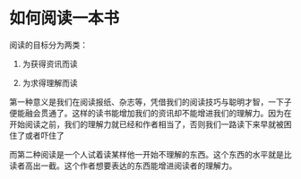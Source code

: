 # 如何阅读一本书

阅读的目标分为两类：

1. 为获得资讯而读

2. 为求得理解而读

第一种意义是我们在阅读报纸、杂志等，凭借我们的阅读技巧与聪明才智，一下子便能融会贯通了。这样的读书能增加我们的资讯却不能增进我们的理解力。因为在开始阅读之前，我们的理解力就已经和作者相当了，否则我们一路读下来早就被困住了或者吓住了

而第二种阅读是一个人试着读某样他一开始不理解的东西。这个东西的水平就是比读者高出一截。这个作者想要表达的东西能增进阅读者的理解力。
